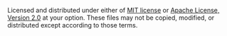 Licensed and distributed under either of
[MIT license](http://opensource.org/licenses/MIT) or
[Apache License, Version 2.0](http://www.apache.org/licenses/LICENSE-2.0)
at your option. These files may not be copied, modified, or distributed except
according to those terms.
